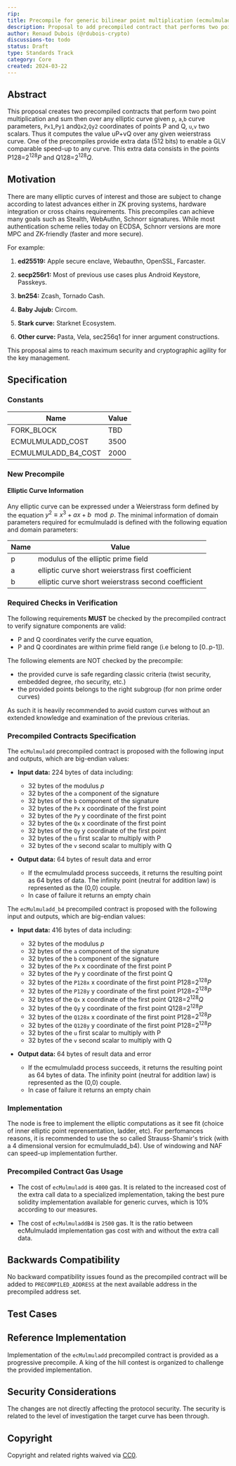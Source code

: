 ```yaml
---
rip: 
title: Precompile for generic bilinear point multiplication (ecmulmuladd)
description: Proposal to add precompiled contract that performs two point multiplication and an addition over any elliptic curve.
author: Renaud Dubois (@rdubois-crypto)
discussions-to: todo
status: Draft
type: Standards Track
category: Core
created: 2024-03-22
---
```


## Abstract

This proposal creates two precompiled contracts that perform two point multiplication and sum then over any elliptic curve  given `p`, `a`,`b` curve parameters,   `Px1`,`Py1` and`Qx2`,`Qy2` coordinates of points  P and Q, `u`,`v` two scalars. Thus it computes the value uP+vQ over any given weierstrass curve. One of the precompiles provide extra data (512 bits) to enable a GLV comparable speed-up to any curve. This extra data consists in the points P128=$2^{128}P$ and Q128=$2^{128}Q$.



## Motivation

There are many elliptic curves of interest and those are subject to change according to latest advances either in ZK proving systems, hardware integration or cross chains requirements. This precompiles can achieve many goals such as Stealth, WebAuthn, Schnorr signatures. While most authentication scheme relies today on ECDSA, Schnorr versions are more MPC and ZK-friendly (faster and more secure).

For example:

1. **ed25519:** Apple secure enclave,  Webauthn, OpenSSL, Farcaster.

2. **secp256r1:** Most of previous use cases plus Android Keystore, Passkeys.

3. **bn254:** Zcash, Tornado Cash.

4. **Baby Jujub:** Circom.

5. **Stark curve:** Starknet Ecosystem.

6. **Other curve:** Pasta, Vela, sec256q1 for inner argument constructions.


This proposal aims to reach maximum security and cryptographic agility for the key management.

## Specification

### Constants

| Name                  | Value                                                                           |
|-----------------------|---------------------------------------------------------------------------------|
| FORK_BLOCK            | 	TBD                    
| ECMULMULADD_COST            |  3500
| ECMULMULADD_B4_COST            |  2000
                                                                               
### New Precompile
#### Elliptic Curve Information

Any elliptic curve can be expressed under a Weierstrass form defined by the equation $y^2 ≡ x^3 + ax + b \mod p.$ The minimal information of domain parameters required for ecmulmuladd is defined with the following equation and domain parameters:


| Name                       | Value                                                                        |
|----------------------------|------------------------------------------------------------------------------|
| p                     | modulus of the elliptic prime field                     |
| a                      |elliptic curve short weierstrass first coefficient                          |
| b                  | elliptic curve short weierstrass second coefficient |





### Required Checks in Verification

The following requirements **MUST** be checked by the precompiled contract to verify signature components are valid:
- P and Q coordinates verify the curve equation,
- P and Q coordinates are within prime field range (i.e belong to [0..p-1]).

The following elements are NOT checked by the precompile:
 - the provided curve is safe regarding classic criteria (twist security, embedded degree, rho security, etc.)
 - the provided points belongs to the right subgroup (for non prime order curves)

As such it is heavily recommended to avoid custom curves without an extended knowledge and examination of the previous criterias.

### Precompiled Contracts Specification

The `ecMulmuladd` precompiled contract is proposed with the following input and outputs, which are big-endian values:

- **Input data:** 224 bytes of data including:
    - 32 bytes of the modulus $p$
    - 32 bytes of the `a` component of the signature
    - 32 bytes of the `b` component of the signature
    - 32 bytes of the `Px` x coordinate of the first point
    - 32 bytes of the `Py` y coordinate of the first point
    - 32 bytes of the `Qx` x coordinate of the first point
    - 32 bytes of the `Qy` y coordinate of the first point
    - 32 bytes of the `u` first scalar to multiply with P
    - 32 bytes of the `v` second scalar to multiply with Q
   

- **Output data:** 64 bytes of result data and error
    - If the ecmulmuladd process succeeds, it returns the resulting point as 64 bytes of data. The infinity point (neutral for addition law) is represented as the (0,0) couple.
    - In case of failure it returns an empty chain

The `ecMulmuladd_b4` precompiled contract is proposed with the following input and outputs, which are big-endian values:

- **Input data:** 416 bytes of data including:
    - 32 bytes of the modulus $p$
    - 32 bytes of the `a` component of the signature
    - 32 bytes of the `b` component of the signature
    - 32 bytes of the `Px` x coordinate of the first point P
    - 32 bytes of the `Py` y coordinate of the first point Q
    - 32 bytes of the `P128x` x coordinate of the first point P128=$2^{128}P$  
    - 32 bytes of the `P128y` y coordinate of the first point  P128=$2^{128}P$  
    - 32 bytes of the `Qx` x coordinate of the first point Q128=$2^{128}Q$
    - 32 bytes of the `Qy` y coordinate of the first point  Q128=$2^{128}P$  
    - 32 bytes of the `Q128x` x coordinate of the first point P128=$2^{128}P$  
    - 32 bytes of the `Q128y` y coordinate of the first point  P128=$2^{128}P$  
    - 32 bytes of the `u` first scalar to multiply with P
    - 32 bytes of the `v` second scalar to multiply with Q
   


- **Output data:** 64 bytes of result data and error
    - If the ecmulmuladd process succeeds, it returns the resulting point as 64 bytes of data. The infinity point (neutral for addition law) is represented as the (0,0) couple.
    - In case of failure it returns an empty chain

### Implementation 

The node is free to implement the elliptic computations as it see fit (choice of inner elliptic point reprensentation, ladder, etc). For perfomances reasons, it is recommended to use the so called Strauss-Shamir's trick (with a 4 dimensional version for ecmulmuladd_b4). Use of windowing and NAF can speed-up implementation further.


### Precompiled Contract Gas Usage

- The cost of `ecMulmuladd` is `4000` gas. It is related to the increased cost of the extra call data to a specialized implementation, taking the best pure solidity implementation available for generic curves, which is 10% according to our measures.

- The cost of `ecMulmuladdB4` is `2500` gas. It is the ratio between ecMulmuladd implementation gas cost with and without the extra call data.
               

## Backwards Compatibility

No backward compatibility issues found as the precompiled contract will be added to `PRECOMPILED_ADDRESS` at the next available address in the precompiled address set.

## Test Cases


## Reference Implementation

Implementation of the `ecMulmuladd` precompiled contract is provided as a progressive precompile. A king of the hill contest is organized to challenge the provided implementation.

## Security Considerations

The changes are not directly affecting the protocol security. The security is related to the level of investigation the target curve has been through.


## Copyright

Copyright and related rights waived via [CC0](../LICENSE.md).
